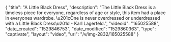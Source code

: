 {
    "title": "A Little Black Dress",
    "description": "The Little Black Dress is a timeless piece for everyone, regardless of age or style, this item had a place in everyones wardrobe.                                                \u201cOne is never overdressed or underdressed with a Little Black Dress\u201d - Karl Lagerfeld.",
    "videoid": "165025588",
    "date_created": "1529846753",
    "date_modified": "1529860363",
    "type": "captivate",
    "layout": "video",
    "url": "\/v\/img-2832\/165025588"
}